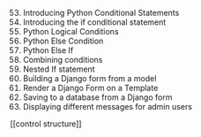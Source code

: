 53. Introducing Python Conditional Statements
54. Introducing the if conditional statement
55. Python Logical Conditions
56. Python Else Condition
57. Python Else If
58. Combining conditions
59. Nested If statement
60. Building a Django form from a model
61. Render a Django Form on a Template
62. Saving to a database from a Django form
63. Displaying different messages for admin users

[[control structure]]